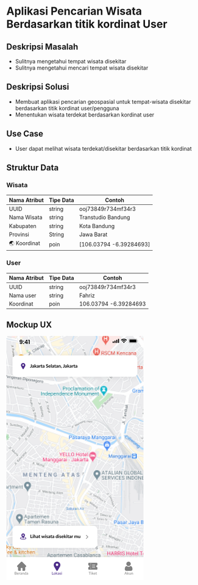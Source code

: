 # Aplikasi Pencarian Wisata Berdasarkan titik kordinat User


## Deskripsi Masalah
- Sulitnya mengetahui tempat wisata disekitar
- Sulitnya mengetahui mencari tempat wisata disekitar

## Deskripsi Solusi
- Membuat aplikasi pencarian geospasial  untuk tempat-wisata disekitar berdasarkan titik kordinat user/pengguna
- Menentukan wisata terdekat berdasarkan kordinat user

## Use Case
- User dapat melihat wisata terdekat/disekitar berdasarkan titik kordinat

## Struktur Data

### Wisata
Nama Atribut | Tipe Data | Contoh
---|---|---
UUID | string | ooj73849r734mf34r3
Nama Wisata | string | Transtudio Bandung
Kabupaten | string | Kota Bandung
Provinsi | String | Jawa Barat
🌏 Koordinat | poin | [106.03794 -6.39284693]


### User
Nama Atribut | Tipe Data | Contoh
---|---|---
UUID | string | ooj73849r734mf34r3
Nama user | string | Fahriz
Koordinat | poin | 106.03794 -6.39284693

## Mockup UX
![Alur aplikasi](location.png)
